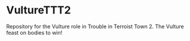 # VultureTTT2
Repository for the Vulture role in Trouble in Terroist Town 2. The Vulture feast on bodies to win!
